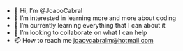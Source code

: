 - 👋 Hi, I’m @JoaooCabral
- 👀 I’m interested in learning more and more about coding
- 🌱 I’m currently learning everything that I can about it
- 💞️ I’m looking to collaborate on what I can help
- 📫 How to reach me joaovcabralm@hotmail.com

<!---
JoaooCabral/JoaooCabral is a ✨ special ✨ repository because its `README.md` (this file) appears on your GitHub profile.
You can click the Preview link to take a look at your changes.
--->
